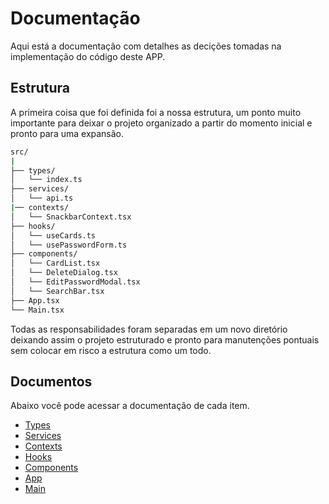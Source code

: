 # Documentação
Aqui está a documentação com detalhes as decições tomadas na implementação do código deste APP.


## Estrutura

A primeira coisa que foi definida foi a nossa estrutura, um ponto muito importante para deixar o projeto organizado a partir do momento inicial e pronto para uma expansão.

```sh
src/
|
├── types/
│   └── index.ts
├── services/
│   └── api.ts
|── contexts/
│   └── SnackbarContext.tsx
├── hooks/
│   └── useCards.ts
│   └── usePasswordForm.ts
├── components/
│   └── CardList.tsx
│   └── DeleteDialog.tsx
│   └── EditPasswordModal.tsx
│   └── SearchBar.tsx
├── App.tsx
└── Main.tsx
```

Todas as responsabilidades foram separadas em um novo diretório deixando assim o projeto estruturado e pronto para manutenções pontuais sem colocar em risco a estrutura como um todo.

## Documentos

Abaixo você pode acessar a documentação de cada item.

* [Types](Types.MD)
* [Services](Services.MD)
* [Contexts](Contexts.MD)
* [Hooks](Hooks.MD)
* [Components](Components.MD)
* [App](App.MD)
* [Main](Main.MD)